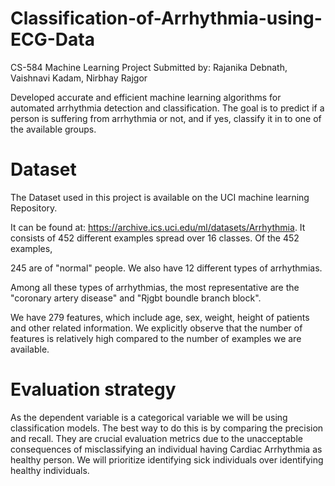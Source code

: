 # Classification-of-Arrhythmia-using-ECG-Data
CS-584 Machine Learning Project
Submitted by: Rajanika Debnath, Vaishnavi Kadam, Nirbhay Rajgor

Developed accurate and efficient machine learning algorithms for automated arrhythmia detection and classification.   The goal is to predict if a person is suffering from arrhythmia or not, and if yes, classify it in to one of the available groups.

# Dataset
The Dataset used in this project is available on the UCI machine learning Repository.

It can be found at: https://archive.ics.uci.edu/ml/datasets/Arrhythmia.
It consists of 452 different examples spread over 16 classes. Of the 452 examples,

245 are of "normal" people. We also have 12 different types of arrhythmias.

Among all these types of arrhythmias, the most representative are the "coronary artery disease" and "Rjgbt boundle branch block".

We have 279 features, which include age, sex, weight, height of patients and other related information. We explicitly observe that the number of features is relatively high compared to the number of examples we are available.

# Evaluation strategy
As the dependent variable is a categorical variable we will be using classification models. The best way to do this is by comparing the precision and recall. 
They are crucial evaluation metrics due to the unacceptable consequences of misclassifying an individual having Cardiac Arrhythmia as healthy person. We will prioritize identifying sick individuals over identifying healthy individuals.

